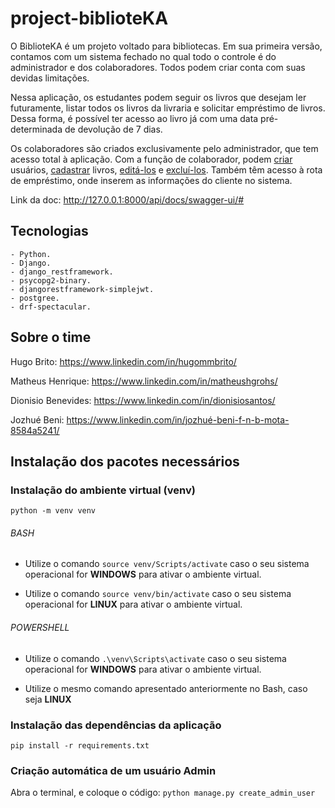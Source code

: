 # project-biblioteKA

O BiblioteKA é um projeto voltado para bibliotecas. Em sua primeira versão, contamos com um sistema fechado no qual todo o controle é do administrador e dos colaboradores. Todos podem criar conta com suas devidas limitações.

Nessa aplicação, os estudantes podem seguir os livros que desejam ler futuramente, listar todos os livros da livraria e solicitar empréstimo de livros. Dessa forma, é possível ter acesso ao livro já com uma data pré-determinada de devolução de 7 dias.

Os colaboradores são criados exclusivamente pelo administrador, que tem acesso total à aplicação. Com a função de colaborador, podem <u>criar</u> usuários, <u>cadastrar</u> livros, <u>editá-los</u> e <u>excluí-los</u>. Também têm acesso à rota de empréstimo, onde inserem as informações do cliente no sistema.

Link da doc: http://127.0.0.1:8000/api/docs/swagger-ui/#

## Tecnologias

    - Python.
    - Django.
    - django_restframework.
    - psycopg2-binary.
    - djangorestframework-simplejwt.
    - postgree.
    - drf-spectacular.

## Sobre o time

Hugo Brito: https://www.linkedin.com/in/hugommbrito/

Matheus Henrique: https://www.linkedin.com/in/matheushgrohs/

Dionisio Benevides: https://www.linkedin.com/in/dionisiosantos/

Jozhué Beni: https://www.linkedin.com/in/jozhué-beni-f-n-b-mota-8584a5241/

## Instalação dos pacotes necessários

### Instalação do ambiente virtual (venv)

`python -m venv venv`

###### BASH

- Utilize o comando `source venv/Scripts/activate` caso o seu sistema operacional for **WINDOWS** para ativar o ambiente virtual.

- Utilize o comando `source venv/bin/activate` caso o seu sistema operacional for **LINUX** para ativar o ambiente virtual.

###### POWERSHELL

- Utilize o comando `.\venv\Scripts\activate` caso o seu sistema operacional for **WINDOWS** para ativar o ambiente virtual.

- Utilize o mesmo comando apresentado anteriormente no Bash, caso seja **LINUX**

### Instalação das dependências da aplicação

`pip install -r requirements.txt`

### Criação automática de um usuário Admin

Abra o terminal, e coloque o código:
`python manage.py create_admin_user`
